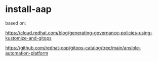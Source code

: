 # install-aap

based on:

https://cloud.redhat.com/blog/generating-governance-policies-using-kustomize-and-gitops

https://github.com/redhat-cop/gitops-catalog/tree/main/ansible-automation-platform
